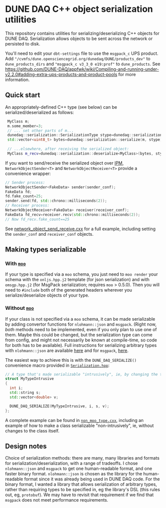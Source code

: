# DUNE DAQ C++ object serialization utilities

This repository contains utilities for serializing/deserializing C++ objects for DUNE DAQ. Serialization allows objects to be sent across the network or persisted to disk.

You'll need to edit your `dbt-settings` file to use the `msgpack_c` UPS product. Add `"/cvmfs/dune.opensciencegrid.org/dunedaq/DUNE/products_dev"` to `dune_products_dirs` and `"msgpack_c v3_3_0 e19:prof"` to `dune_products`. See https://github.com/DUNE-DAQ/appfwk/wiki/Compiling-and-running-under-v2.2.0#adding-extra-ups-products-and-product-pools for more information.

## Quick start

An appropriately-defined C++ type (see below) can be serialized/deserialized as follows:

```cpp
 MyClass m;
 m.some_member=3;
 // ... set other parts of m...
 dunedaq::serialization::SerializationType stype=dunedaq::serialization::MsgPack; // or JSON, which is human-readable but slower
 std::vector<uint8_t> bytes=dunedaq::serialization::serialize(m, stype);
 
 // ...elsewhere, after receiving the serialized object:
 MyClass m_recv=dunedaq::serialization::deserialize<MyClass>(bytes, stype);
```

If you want to send/receive the serialized object over [IPM](https://github.com/DUNE-DAQ/ipm), `NetworkObjectSender<T>` and `NetworkObjectReceiver<T>` provide a convenience wrapper:

```cpp
// Sender process:
NetworkObjectSender<FakeData> sender(sender_conf);
FakeData fd;
fd.fake_count=25;
sender.send(fd, std::chrono::milliseconds(2));
// Receiver process:
NetworkObjectReceiver<FakeData> receiver(receiver_conf);
FakeData fd_recv=receiver.recv(std::chrono::milliseconds(2));
// Now fd_recv.fake_count==25
```

See [network_object_send_receive.cxx](./test/apps/network_object_send_receive.cxx) for a full example, including setting the `sender_conf` and `receiver_conf` objects.

## Making types serializable

### With [`moo`](https://github.com/brettviren/moo)

If your type is specified via a `moo` schema, you just need to `moo render` your schema with the `onljs.hpp.j2` template (for json serialization) and with `omsgp.hpp.j2` (for MsgPack serialization; requires `moo` > 0.5.0). Then you will need to `#include` both of the generated headers wherever you serialize/deserialize objects of your type.

### Without [`moo`](https://github.com/brettviren/moo)

If your class is not specified via a `moo` schema, it can be made serializable by adding convertor functions for `nlohmann::json` and `msgpack`. (Right now, _both_ methods need to be implemented, even if you only plan to use one of them. Maybe this could be changed, but the serialization type can come from config, and might not necessarily be known at compile-time, so code for both has to be available). Full instructions for serializing arbitrary types with `nlohmann::json` are available [here](https://nlohmann.github.io/json/features/arbitrary_types/) and for `msgpack`, [here](https://github.com/msgpack/msgpack-c/wiki/v2_0_cpp_packer).

The easiest way to achieve this is with the `DUNE_DAQ_SERIALIZE()` convenience macro provided in [`Serialization.hpp`](./include/serialization/Serialization.hpp):

```cpp
// A type that's made serializable "intrusively", ie, by changing the type itself
struct MyTypeIntrusive
{
  int i;
  std::string s;
  std::vector<double> v;

  DUNE_DAQ_SERIALIZE(MyTypeIntrusive, i, s, v);
};
```

A complete example can be found in [`non_moo_type.cxx`](./test/apps/non_moo_type.cxx), including an example of how to make a class serializable "non-intrusively", ie, without changes to the class itself.

## Design notes

Choice of serialization methods: there are many, many libraries and formats for serialization/deserialization, with a range of tradeoffs. I chose `nlohmann::json` and `msgpack` to get one human-readable format, and one faster binary format. `nlohmann::json` is chosen as the library for the human-readable format since it was already being used in DUNE DAQ code. For the binary format, I wanted a library that allows serialization of arbitrary types, rather than requiring types to be specified in, eg the library's DSL (this rules out, eg, `protobuf`). We may have to revisit that requirement if we find that `msgpack` does not meet performance requirements.
